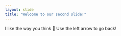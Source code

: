```yaml
---
layout: slide
title: "Welcome to our second slide!"
---
```

I like the way you think 💯
Use the left arrow to go back!
